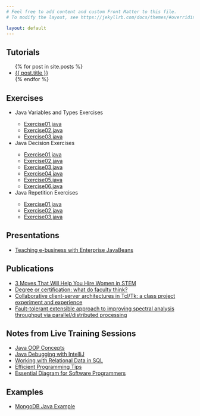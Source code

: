 ```yaml
---
# Feel free to add content and custom Front Matter to this file.
# To modify the layout, see https://jekyllrb.com/docs/themes/#overriding-theme-defaults

layout: default
---
```

<h2>Tutorials</h2>
<ul>
  {% for post in site.posts %}
    <li>
      <a href="{{ site.baseurl }}{{ post.url }}">{{ post.title }}</a>
    </li>
  {% endfor %}
</ul>
<h2>Exercises</h2>
<ul> 
  <li>Java Variables and Types Exercises</li>
  <ul>
    <li> <a href="https://github.com/loriemoffitt/homepage/blob/main/docs/java_exercises/variables_and_types/Exercise01.java">Exercise01.java</a></li>
<li> <a href="https://github.com/loriemoffitt/homepage/blob/main/docs/java_exercises/variables_and_types/Exercise02.java">Exercise02.java</a></li>   
    <li> <a href="https://github.com/loriemoffitt/homepage/blob/main/docs/java_exercises/variables_and_types/Exercise03.java">Exercise03.java</a></li>
  </ul>
    
  <li>Java Decision Exercises</li>
  <ul>
    <li> <a href="https://github.com/loriemoffitt/homepage/blob/main/docs/java_exercises/decisions/Exercise01.java">Exercise01.java</a></li>
    <li> <a href="https://github.com/loriemoffitt/homepage/blob/main/docs/java_exercises/decisions/Exercise02.java">Exercise02.java</a></li>
    <li> <a href="https://github.com/loriemoffitt/homepage/blob/main/docs/java_exercises/decisions/Exercise03.java">Exercise03.java</a></li>
    <li> <a href="https://github.com/loriemoffitt/homepage/blob/main/docs/java_exercises/decisions/Exercise04.java">Exercise04.java</a></li>
    <li> <a href="https://github.com/loriemoffitt/homepage/blob/main/docs/java_exercises/decisions/Exercise05.java">Exercise05.java</a></li>
    <li> <a href="https://github.com/loriemoffitt/homepage/blob/main/docs/java_exercises/decisions/Exercise06.java">Exercise06.java</a></li>
</ul>
<li>Java Repetition Exercises</li>
<ul>
  <li> <a href="https://github.com/loriemoffitt/homepage/blob/main/docs/java_exercises/repetition/Exercise01.java">Exercise01.java</a></li>  
  <li> <a href="https://github.com/loriemoffitt/homepage/blob/main/docs/java_exercises/repetition/Exercise02.java">Exercise02.java</a></li>
  <li> <a href="https://github.com/loriemoffitt/homepage/blob/main/docs/java_exercises/repetition/Exercise03.java">Exercise03.java</a></li>  
  
</ul></ul>
<h2>Presentations</h2>
<ul>
  <li>
    <a href="https://dl.acm.org/doi/10.5555/771322.771371">Teaching e-business with Enterprise JavaBeans</a>
  </li>
</ul>
<h2>Publications</h2>
<ul>
  <li>
    <a href="https://switchthefuture.com/2018/08/01/3-moves-that-will-help-you-hire-women-in-stem/">3 Moves That Will Help You Hire Women in STEM</a>
  </li>
  <li>
    <a href="https://dl.acm.org/doi/10.5555/771322.771352">Degree or certification: what do faculty think?</a>
  </li>
  <li>
    <a href="https://dl.acm.org/doi/10.5555/1267524.1267537">Collaborative client-server architectures in Tcl/Tk: a class project experiment and experience</a>
  </li>
  <li>
    <a href="https://ui.adsabs.harvard.edu/abs/2002SPIE.4725..372R/abstract">Fault-tolerant extensible approach to improving spectral analysis throughput via parallel/distributed processing</a>
  </li>
</ul>

<h2>Notes from Live Training Sessions</h2>
<ul>
  <li>
    <a href="https://github.com/loriemoffitt/lessons/wiki/Java-OOP-Concepts">Java OOP Concepts</a>
  </li>
  <li>
    <a href="https://github.com/loriemoffitt/lessons/wiki/Java-Debugging-with-IntelliJ">Java Debugging with IntelliJ</a>
  </li>
  <li>
    <a href="https://github.com/loriemoffitt/lessons/wiki/Working-with-Relational-Data-in-SQL">Working with Relational Data in SQL</a>
  </li>
<li>
  <a href="https://github.com/loriemoffitt/lessons/wiki/Efficient-Programming">Efficient Programming Tips</a>
</li>
  <li>
    <a href="https://github.com/loriemoffitt/lessons/wiki/Essential-Diagrams-for-Software-Programmers">Essential Diagram for Software Programmers</a>
  </li>
</ul>
<h2>Examples </h2>
<ul>
  <li>
    <a href="https://github.com/loriemoffitt/MongoDBJavaExample">MongoDB Java Example</a>
  </li>
</ul>
